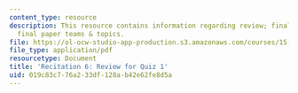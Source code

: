 ```yaml
---
content_type: resource
description: This resource contains information regarding review; finalization of
  final paper teams & topics.
file: https://ol-ocw-studio-app-production.s3.amazonaws.com/courses/15-031j-energy-decisions-markets-and-policies-spring-2012/019c83c776a233df128ab42e62fe8d5a_MIT15_031JS12_rec6.pdf
file_type: application/pdf
resourcetype: Document
title: 'Recitation 6: Review for Quiz 1'
uid: 019c83c7-76a2-33df-128a-b42e62fe8d5a
---
```


